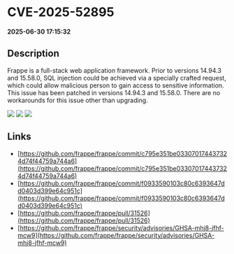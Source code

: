 # CVE-2025-52895

**2025-06-30 17:15:32**

## Description
Frappe is a full-stack web application framework. Prior to versions 14.94.3 and 15.58.0, SQL injection could be achieved via a specially crafted request, which could allow malicious person to gain access to sensitive information. This issue has been patched in versions 14.94.3 and 15.58.0. There are no workarounds for this issue other than upgrading.

![](https://img.shields.io/static/v1?label=Score&message=8.7&color=red)
![](https://img.shields.io/static/v1?label=Severity&message=HIGH&color=red)
![](https://img.shields.io/static/v1?label=CWE&message=SQL&color=green)

## Links
- [https://github.com/frappe/frappe/commit/c795e351be033070174437324d74f44759a744a6](https://github.com/frappe/frappe/commit/c795e351be033070174437324d74f44759a744a6)
- [https://github.com/frappe/frappe/commit/f0933590103c80c6393647dd0403d399e64c951c](https://github.com/frappe/frappe/commit/f0933590103c80c6393647dd0403d399e64c951c)
- [https://github.com/frappe/frappe/pull/31526](https://github.com/frappe/frappe/pull/31526)
- [https://github.com/frappe/frappe/security/advisories/GHSA-mhj8-jfhf-mcw9](https://github.com/frappe/frappe/security/advisories/GHSA-mhj8-jfhf-mcw9)
